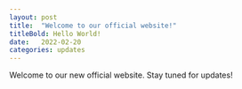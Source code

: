 ```yaml
---
layout: post
title:  "Welcome to our official website!"
titleBold: Hello World!
date:   2022-02-20 
categories: updates
---
```

Welcome to our new official website. Stay tuned for updates!